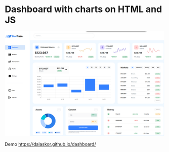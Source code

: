 # Dashboard with charts on HTML and JS

![Preview](https://github.com/Dalaskor/dashboard/blob/master/img/Preview.png?raw=true)

Demo https://dalaskor.github.io/dashboard/

